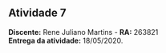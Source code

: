 ## Atividade 7

**Discente:** Rene Juliano Martins - **RA:** 263821<br>
**Entrega da atividade:** 18/05/2020.

